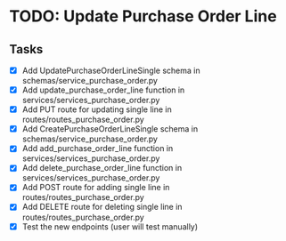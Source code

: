 # TODO: Update Purchase Order Line

## Tasks
- [x] Add UpdatePurchaseOrderLineSingle schema in schemas/service_purchase_order.py
- [x] Add update_purchase_order_line function in services/services_purchase_order.py
- [x] Add PUT route for updating single line in routes/routes_purchase_order.py
- [x] Add CreatePurchaseOrderLineSingle schema in schemas/service_purchase_order.py
- [x] Add add_purchase_order_line function in services/services_purchase_order.py
- [x] Add delete_purchase_order_line function in services/services_purchase_order.py
- [x] Add POST route for adding single line in routes/routes_purchase_order.py
- [x] Add DELETE route for deleting single line in routes/routes_purchase_order.py
- [x] Test the new endpoints (user will test manually)
